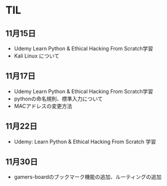 # TIL

## 11月15日
- Udemy Learn Python & Ethical Hacking From Scratch学習
- Kali Linux について

## 11月17日
- Udemy Learn Python & Ethical Hacking From Scratch学習
- pythonの命名規則、標準入力について
- MACアドレスの変更方法

## 11月22日
- Udemy: Learn Python & Ethical Hacking From Scratch 学習

## 11月30日
- gamers-boardのブックマーク機能の追加、ルーティングの追加
